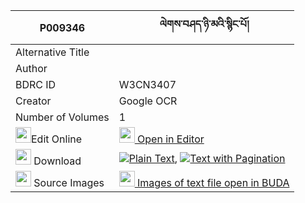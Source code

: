 |P009346|ལེགས་བཤད་ཉི་མའི་སྙིང་པོ། 
| --- | --- 
|Alternative Title |
|Author | 
|BDRC ID | W3CN3407
|Creator | Google OCR
|Number of Volumes| 1
|<img width="25" src="https://img.icons8.com/color/25/000000/edit-property.png">Edit Online| [<img width="25" src="https://avatars.githubusercontent.com/u/45091458?s=200&v=4"> Open in Editor](http://editor.openpecha.org/P009346)
|<img width="25" src="https://img.icons8.com/fluent/48/000000/download-2.png"/>  Download | [![](https://img.icons8.com/color/20/000000/txt.png)Plain Text](https://github.com/Openpecha/P009346/releases/download/v1/lekshe_nyima_i_nyingpo_plain_P009346.zip), [![](https://img.icons8.com/color/20/000000/txt.png)Text with Pagination](https://github.com/Openpecha/P009346/releases/download/v1/lekshe_nyima_i_nyingpo_pages_P009346.zip)
|<img width="25" src="https://img.icons8.com/plasticine/100/000000/pictures-folder.png"/>  Source Images | [<img width="25" src="https://library.bdrc.io/icons/BUDA-small.svg"> Images of text file open in BUDA](https://library.bdrc.io/show/bdr:W3CN3407)